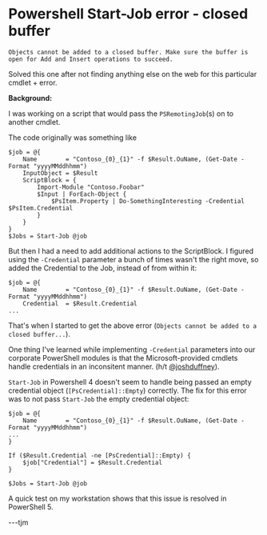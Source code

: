 # Powershell Start-Job error - closed buffer

```Objects cannot be added to a closed buffer. Make sure the buffer is open for Add and Insert operations to succeed.```

Solved this one after not finding anything else on the web for this particular cmdlet + error.

**Background:**

I was working on a script that would pass the `PSRemotingJob`(s) on to another cmdlet.

The code originally was something like

```posh
$job = @{
    Name        = "Contoso_{0}_{1}" -f $Result.OuName, (Get-Date -Format "yyyyMMddhhmm")
    InputObject = $Result
    ScriptBlock = {
        Import-Module "Contoso.Foobar"
        $Input | ForEach-Object {
            $PsItem.Property | Do-SomethingInteresting -Credential $PsItem.Credential
        }
    }
}
$Jobs = Start-Job @job
```

But then I had a need to add additional actions to the ScriptBlock. I figured using the `-Credential` parameter a bunch of times wasn't the right move, so added the Credential to the Job, instead of from within it:

```posh
$job = @{
    Name        = "Contoso_{0}_{1}" -f $Result.OuName, (Get-Date -Format "yyyyMMddhhmm")
    Credential  = $Result.Credential
...
```

That's when I started to get the above error (`Objects cannot be added to a closed buffer...`).

One thing I've learned while implementing `-Credential` parameters into our corporate PowerShell modules is that the Microsoft-provided cmdlets handle credentials in an inconsitent manner. (h/t [@joshduffney](http://duffney.io/AddCredentialsToPowerShellFunctions)).

`Start-Job` in Powershell 4 doesn't seem to handle being passed an empty credential object (`[PsCredential]::Empty`) correctly. The fix for this error was to not pass `Start-Job` the empty credential object:

```posh
$job = @{
    Name        = "Contoso_{0}_{1}" -f $Result.OuName, (Get-Date -Format "yyyyMMddhhmm")
...
}

If ($Result.Credential -ne [PsCredential]::Empty) {
    $job["Credential"] = $Result.Credential
}

$Jobs = Start-Job @job
```

A quick test on my workstation shows that this issue is resolved in PowerShell 5.

---tjm